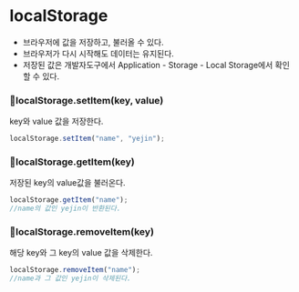 # localStorage
- 브라우저에 값을 저장하고, 불러올 수 있다.
- 브라우저가 다시 시작해도 데이터는 유지된다. 
- 저장된 값은 개발자도구에서 Application - Storage - Local Storage에서 확인할 수 있다.   

### 📌localStorage.setItem(key, value)
key와 value 값을 저장한다.
```jsx
localStorage.setItem("name", "yejin");
```   

### 📌localStorage.getItem(key)
저장된 key의 value값을 불러온다.
```jsx
localStorage.getItem("name");
//name의 값인 yejin이 반환된다.
```   

### 📌localStorage.removeItem(key)
해당 key와 그 key의 value 값을 삭제한다.
```jsx
localStorage.removeItem("name");
//name과 그 값인 yejin이 삭제된다.
```
